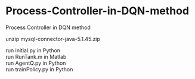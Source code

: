 # Process-Controller-in-DQN-method
Process Controller in DQN method  
  
unzip mysql-connector-java-5.1.45.zip  
  
run initial.py in Python  
run RunTank.m in Matlab  
run AgentQ.py in Python  
run trainPolicy.py in Python  
